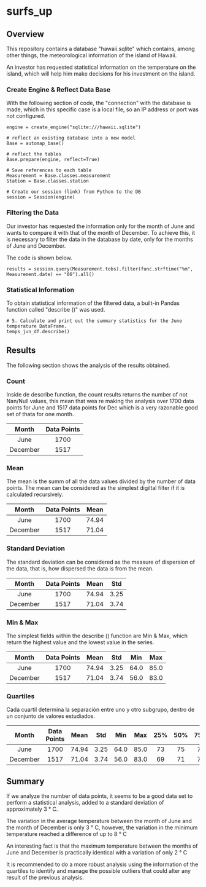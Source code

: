 # surfs_up

## Overview

This repository contains a database "hawaii.sqlite" which contains, among other things, the meteorological information of the island of Hawaii.

An investor has requested statistical information on the temperature on the island, which will help him make decisions for his investment on the island.

### Create Engine & Reflect Data Base

With the following section of code, the "connection" with the database is made, which in this specific case is a local file, so an IP address or port was not configured.

```
engine = create_engine("sqlite:///hawaii.sqlite")

# reflect an existing database into a new model
Base = automap_base()

# reflect the tables
Base.prepare(engine, reflect=True)

# Save references to each table
Measurement = Base.classes.measurement
Station = Base.classes.station

# Create our session (link) from Python to the DB
session = Session(engine)

```

### Filtering the Data

Our investor has requested the information only for the month of June and wants to compare it with that of the month of December.
To achieve this, it is necessary to filter the data in the database by date, only for the months of June and December.

The code is shown below.

    results = session.query(Measurement.tobs).filter(func.strftime("%m", Measurement.date) == "06").all()

### Statistical Information

To obtain statistical information of the filtered data, a built-in Pandas function called "describe ()" was used.

    # 5. Calculate and print out the summary statistics for the June temperature DataFrame.
    temps_jun_df.describe()


## Results
The following section shows the analysis of the results obtained.

### Count

Inside de describe function, the count results returns the number of not Nan/Null values, this mean that wea re making the analysis over 1700 data points for June and 1517 data points for Dec which is a very razonable good set of thata for one month. 

| Month | Data Points|
| :---: |  :---: |
| June |  1700 |
| December |  1517 |

### Mean

The mean is the summ of all the data values divided by the number of data points. 
The mean can be considered as the simplest digiltal filter if it is calculated recursively.

| Month | Data Points| Mean|
| :---: |  :---: |  :---: |
| June |  1700 | 74.94
| December |  1517 | 71.04


### Standard Deviation

The standard deviation can be considered as the measure of dispersion of the data, that is, how dispersed the data is from the mean.

| Month | Data Points| Mean| Std
| :---: |  :---: | :---: | :---: |
| June  |  1700  | 74.94 | 3.25
| December |1517 | 71.04 | 3.74

### Min & Max

The simplest fields within the describe () function are Min & Max, which return the highest value and the lowest value in the series.

| Month | Data Points| Mean| Std | Min | Max
| :---: |  :---: | :---: | :---: | :---: |:---: |
| June  |  1700  | 74.94 | 3.25 |64.0 |85.0
| December |1517 | 71.04 | 3.74| 56.0 | 83.0

### Quartiles

Cada cuartil determina la separación entre uno y otro subgrupo, dentro de un conjunto de valores estudiados.

| Month | Data Points| Mean| Std | Min | Max | 25%  |  50%  | 75% |
| :---: |  :---: | :---: | :---: | :---: |:---: |:---:|:---:|:---:|
| June  |  1700  | 74.94 | 3.25 |64.0 |85.0 |  73 |75|77
| December |1517 | 71.04 | 3.74| 56.0 | 83.0 | 69|71 |74

## Summary

If we analyze the number of data points, it seems to be a good data set to perform a statistical analysis, added to a standard deviation of approximately 3 ° C.


The variation in the average temperature between the month of June and the month of December is only 3 ° C, however, the variation in the minimum temperature reached a difference of up to 8 ° C

An interesting fact is that the maximum temperature between the months of June and December is practically identical with a variation of only 2 ° C


It is recommended to do a more robust analysis using the information of the quartiles to identify and manage the possible outliers that could alter any result of the previous analysis.